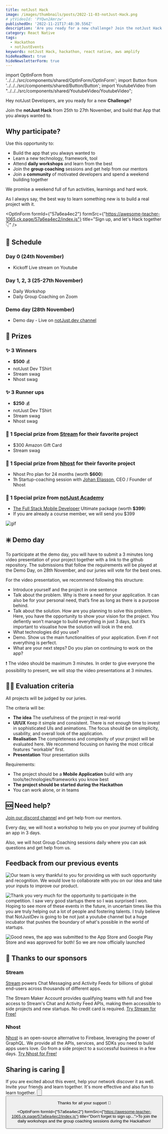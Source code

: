 ```yaml
---
title: notJust Hack
image: /images/thumbnails/posts/2022-11-03-notJust-Hack.png
# ytVideoId: 'PYQwn2Amrzw'
publishedOn: '2022-11-21T17:48:30.556Z'
description: 'Are you ready for a new challenge? Join the notJust Hack from 25th to 27th November, and build that App that you always wanted to.'
category: React Native
tags:
  - Hackathon
  - notJustEvents
keywords: notJust Hack, hackathon, react native, aws amplify
hideReadNext: true
hideNewsletterForm: true
---
```


import OptInForm from '../../../src/components/shared/OptInForm/OptInForm';
import Button from '../../../src/components/shared/Button/Button';
import YoutubeVideo from "../../../src/components/shared/YoutubeVideo/YoutubeVideo";

Hey notJust Developers, are you ready for a new **Challenge**?

Join the **notJust Hack** from 25th to 27th November, and build that App that you always wanted to.

<YoutubeVideo id="PYQwn2Amrzw" title="notJust Hackathon Announcement" />

## Why participate?

Use this opportunity to:

- Build the app that you always wanted to
- Learn a new technology, framework, tool
- Attend **daily workshops** and learn from the best
- Join the **group coaching** sessions and get help from our mentors
- Join a **community** of motivated developers and spend a weekend building together

We promise a weekend full of fun activities, learnings and hard work.

As I always say, the best way to learn something new is to build a real project with it.

<OptInForm formId={"57a6ea4ec2"} formSrc={"https://awesome-teacher-1065.ck.page/57a6ea4ec2/index.js"} title="Sign up, and let's Hack together 👇" />

## 📅 Schedule

### Day 0 (24th November)

- Kickoff Live stream on Youtube

### Day 1, 2, 3 (25-27th November)

- Daily Workshop
- Daily Group Coaching on Zoom

### Demo day (28th November)

- Demo day - Live on [notJust.dev channel](https://www.youtube.com/c/notjustdev)

## 🎁 Prizes

### ✨ 3 Winners

- **$500** 💰
- notJust Dev TShirt
- Stream swag
- Nhost swag

### ✨ 3 Runner ups

- **$250** 💰
- notJust Dev TShirt
- Stream swag
- Nhost swag

### 🎁 1 Special prize from [Stream](https://gstrm.io/notjustdevhack) for their favorite project

- $300 Amazon Gift Card
- Stream swag

### 🎁 1 Special prize from [Nhost](http://bit.ly/3hMq836) for their favorite project

- Nhost Pro plan for 24 months (worth **$600**)
- 1h Startup-coaching session with [Johan Eliasson](https://www.linkedin.com/in/johan--eliasson/), CEO / Founder of Nhost

### 🎁 1 Special prize from [notJust Academy](https://academy.notjust.dev/)

- [The Full Stack Mobile Developer](https://academy.notjust.dev/) Ultimate package (worth **$399**)
- If you are already a course member, we will send you $399

![gif](./cheering_minions.gif)

## ❇️ Demo day

To participate at the demo day, you will have to submit a 3 minutes long video presentation of your project together with a link to the github repository. The submissions that follow the requirements will be played at the Demo Day, on 28th November, and our juries will vote for the best ones.

For the video presentation, we recommend following this structure:

- Introduce yourself and the project in one sentence
- Talk about the problem. Why is there a need for your application. It can also be for your personal need, that’s fine as long as there is a purpose behind.
- Talk about the solution.
  How are you planning to solve this problem. Here, you have the opportunity to show your vision for the project. You defiently won’t manage to build everything in just 3 days, but it’s important to visualise how the solution will look in the end.
- What technologies did you use?
- Demo. Show us the main functionalities of your application. Even if not everything is perfect.
- What are your next steps? Do you plan on continuing to work on the app?

❗ The video should be maximum 3 minutes. In order to give everyone the possibility to present, we will stop the video presentations at 3 minutes.

## 🧑‍⚖️ Evaluation criteria

All projects will be judged by our juries.

The criteria will be:

- **The idea**
  The usefulness of the project in real-world
- **UI/UX**
  Keep it simple and consistent. There is not enough time to invest in sophisticated UIs and animations. The focus should be on simplicity, usability, and overall look of the application.
- **Realisation**
  The completeness and complexity of your project will be evaluated here. We recommend focusing on having the most critical features “workable” first.
- **Presentation**
  Your presentation skills

Requirements:

- The project should be a **Mobile Application** build with any tools/technologies/frameworks you know best
- **The project should be started during the Hackathon**
- You can work alone, or in teams

## 🆘 Need help?

[Join our discord channel](https://discord.gg/VpURUN2) and get help from our mentors.

Every day, we will host a workshop to help you on your journey of building an app in 3 days.

Also, we will host Group Coaching sessions daily where you can ask questions and get help from us.

## Feedback from our previous events

![Our team is very thankful to you for providing us with such opportunity and recognition. We would love to collaborate with you on our idea and take your inputs to improve our product.](./testimonial1.png)

![Thank you very much for the opportunity to participate in the competition. I saw very good startups there so I was surprised I won. Hoping to see more of these events in the future, in uncertain times like this you are truly helping out a lot of people and fostering talents. I truly believe that NotJustDev is going to be not just a youtube channel but a huge incubator that pushes the boundary of what's possible in the world of startups.](./testimonial3.png)

![Good news, the app was submitted to the App Store and Google Play Store and was approved for both! So we are now officially launched](./testimonial2.png)

## 🙏 Thanks to our sponsors

### Stream

[Stream](https://gstrm.io/notjustdevhack) powers Chat Messaging and Activity Feeds for billions of global end-users across thousands of different apps.

The Stream Maker Account provides qualifying teams with full and free access to Stream's Chat and Activity Feed APIs, making them accessible to side projects and new startups. No credit card is required. [Try Stream for Free!](https://gstrm.io/notjustdevhack)

### Nhost

[Nhost](http://bit.ly/3hMq836) is an open-source alternative to Firebase, leveraging the power of GraphQL. We provide all the APIs, services, and SDKs you need to build apps users love. Go from a side project to a successful business in a few days. [Try Nhost for Free!](http://bit.ly/3hMq836)

## Sharing is caring 🙌

If you are excited about this event, help your network discover it as well. Invite your friends and learn together. It's more effective and also fun to learn together.
<Button 
  href="http://bit.ly/3GhZw3X"
  target="_blank"
  class="flex-1"
  title="Share on Twitter 🐦"
  flex1
/>

<Button
  href="http://bit.ly/3EvCkxU"
  target="\_blank"
  type="secondary"
  title="Share on LinkedIn 🧑‍💼"
  flex1
/>

Thanks for all your support 🙏

<OptInForm formId={"57a6ea4ec2"} formSrc={"https://awesome-teacher-1065.ck.page/57a6ea4ec2/index.js"} title="Don't forget to sign up...">To join the daily workshops and the group coaching sessions during the Hackathon!</OptInForm>
